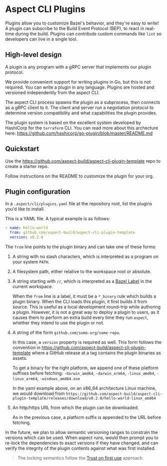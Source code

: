 # Aspect CLI Plugins

Plugins allow you to customize Bazel's behavior, and they're easy to write!
A plugin can subscribe to the Build Event Protocol (BEP), to react in real-time during the build.
Plugins can contribute custom commands like `lint` so developers can live in a single tool.

## High-level design

A plugin is any program with a gRPC server that implements our plugin protocol.

We provide convenient support for writing plugins in Go, but this is not required.
You can write a plugin in any language.
Plugins are hosted and versioned independently from the aspect CLI.

The aspect CLI process spawns the plugin as a subprocess, then connects as a
gRPC client to it. The client and server run a negotiation protocol to determine
version compatibility and what capabilities the plugin provides.

The plugin system is based on the excellent system developed by HashiCorp for the `terraform` CLI.
You can read more about this archecture here:
<https://github.com/hashicorp/go-plugin/blob/master/README.md>

## Quickstart

Use the https://github.com/aspect-build/aspect-cli-plugin-template repo to create a starter repo.

Follow instructions on the README to customize the plugin for your org.

## Plugin configuration

In a `.aspect/cli/plugins.yaml` file at the repository root, list the plugins you'd like to install.

This is a YAML file. A typical example is as follows:

```yaml
- name: hello-world
  from: github.com/aspect-build/aspect-cli-plugin-template
  version: v0.2.0
```

The `from` line points to the plugin binary and can take one of these forms:

1. A string with no slash characters, which is interpreted as a program on your system `PATH`.
2. A filesystem path, either relative to the workspace root or absolute.
3. A string starting with `//`, which is interpreted as a [Bazel Label] in the current workspace.

    When the `from` line is a label, it must be a `*_binary` rule which builds a plugin binary.
    When the CLI loads this plugin, it first builds it from source.
    This is useful as a local development round-trip while authoring a plugin. However, it is not a
    great way to deploy a plugin to users, as it causes them to perform an extra build every time
    they run `aspect`, whether they intend to use the plugin or not.

4. A string of the form `github.com/some-org/some-repo`.

    In this case, a `version` property is required as well.
    This form follows the convention in https://github.com/aspect-build/aspect-cli-plugin-template
    where a GitHub release at a tag contains the plugin binaries as assets.

    To get a binary for the right platform, we append one of these platform suffixes before fetching:
    `-darwin_amd64`, `-darwin_arm64`, `-linux_amd64`, `-linux_arm64`, `-windows_amd64.exe`

    In the yaml example above, on an x86_64 architecture Linux machine, we would download from
    `https://github.com/aspect-build/aspect-cli-plugin-template/releases/download/v0.2.0/hello-world-linux_amd64`

5. An http/https URL from which the plugin can be downloaded.

    As in the previous case, a platform suffix is appended to the URL before fetching.

In the future, we plan to allow semantic versioning ranges to constrain the versions which can be used.
When aspect runs, would then prompt you to re-lock the dependencies to exact versions if they
have changed, and can verify the integrity of the plugin contents against what was first installed.

> The locking semantics follow the [Trust on first use] approach.

[trust on first use]: https://en.wikipedia.org/wiki/Trust_on_first_use
[bazel label]: https://bazel.build/concepts/labels
